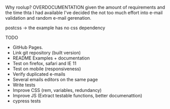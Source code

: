 Why roolup?
OVERDOCUMENTATION
given the amount of requirements and the time thta I had available I've decided the not too much effort into e-mail validation and random e-mail gerenation.

postcss -> the example has no css dependency

TODO

- ​GitHub Pages​.
- Link git repository (built version)
- README Examples + documentation
- Test on firefox, safari and IE 11
- Test on mobile (responsiveness)
- Verify duplicated e-mails
- Several emails editors on the same page
- Write tests
- Improve CSS (rem, variables, redundancy)
- Improve JS (Extract testable functions, better documenattion)
- cypress tests
